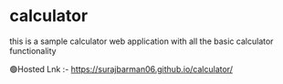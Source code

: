 # calculator
this is a sample calculator web application with all the basic calculator  functionality

🟢Hosted Lnk :- https://surajbarman06.github.io/calculator/
